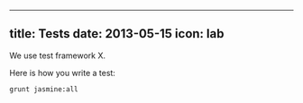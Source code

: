 ----
title: Tests
date:   2013-05-15
icon: lab
----
We use test framework X.

Here is how you write a test:
```bash
grunt jasmine:all
```
